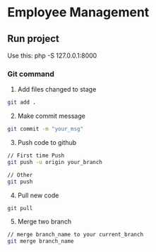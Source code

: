 # Employee Management

## Run project 
Use this: php -S 127.0.0.1:8000

### Git command
1. Add files changed to stage
```bash
git add .
```

2. Make commit message
```bash
git commit -m "your_msg"
```

3. Push code to github
```bash
// First time Push
git push -u origin your_branch

// Other
git push
```

4. Pull new code
```bash
git pull
```

5. Merge two branch
```bash
// merge branch_name to your current_branch
git merge branch_name
```

